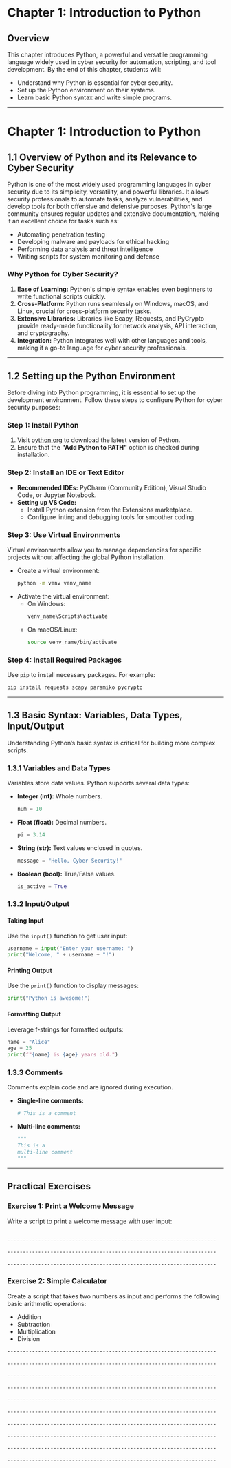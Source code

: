 # Chapter 1: Introduction to Python

## Overview

This chapter introduces Python, a powerful and versatile programming language widely used in cyber security for automation, scripting, and tool development. By the end of this chapter, students will:

- Understand why Python is essential for cyber security.
- Set up the Python environment on their systems.
- Learn basic Python syntax and write simple programs.

______________________________________________________________________

# Chapter 1: Introduction to Python

## 1.1 Overview of Python and its Relevance to Cyber Security

Python is one of the most widely used programming languages in cyber security due to its simplicity, versatility, and powerful libraries. It allows security professionals to automate tasks, analyze vulnerabilities, and develop tools for both offensive and defensive purposes. Python's large community ensures regular updates and extensive documentation, making it an excellent choice for tasks such as:

- Automating penetration testing
- Developing malware and payloads for ethical hacking
- Performing data analysis and threat intelligence
- Writing scripts for system monitoring and defense

### Why Python for Cyber Security?

1. **Ease of Learning:** Python's simple syntax enables even beginners to write functional scripts quickly.
1. **Cross-Platform:** Python runs seamlessly on Windows, macOS, and Linux, crucial for cross-platform security tasks.
1. **Extensive Libraries:** Libraries like Scapy, Requests, and PyCrypto provide ready-made functionality for network analysis, API interaction, and cryptography.
1. **Integration:** Python integrates well with other languages and tools, making it a go-to language for cyber security professionals.

______________________________________________________________________

## 1.2 Setting up the Python Environment

Before diving into Python programming, it is essential to set up the development environment. Follow these steps to configure Python for cyber security purposes:

### Step 1: Install Python

1. Visit [python.org](https://www.python.org/downloads/) to download the latest version of Python.
1. Ensure that the **"Add Python to PATH"** option is checked during installation.

### Step 2: Install an IDE or Text Editor

- **Recommended IDEs:** PyCharm (Community Edition), Visual Studio Code, or Jupyter Notebook.
- **Setting up VS Code:**
  - Install Python extension from the Extensions marketplace.
  - Configure linting and debugging tools for smoother coding.

### Step 3: Use Virtual Environments

Virtual environments allow you to manage dependencies for specific projects without affecting the global Python installation.

- Create a virtual environment:
  ```bash
  python -m venv venv_name
  ```
- Activate the virtual environment:
  - On Windows:
    ```bash
    venv_name\Scripts\activate
    ```
  - On macOS/Linux:
    ```bash
    source venv_name/bin/activate
    ```

### Step 4: Install Required Packages

Use `pip` to install necessary packages. For example:

```bash
pip install requests scapy paramiko pycrypto
```

______________________________________________________________________

## 1.3 Basic Syntax: Variables, Data Types, Input/Output

Understanding Python’s basic syntax is critical for building more complex scripts.

### 1.3.1 Variables and Data Types

Variables store data values. Python supports several data types:

- **Integer (int):** Whole numbers.
  ```python
  num = 10
  ```
- **Float (float):** Decimal numbers.
  ```python
  pi = 3.14
  ```
- **String (str):** Text values enclosed in quotes.
  ```python
  message = "Hello, Cyber Security!"
  ```
- **Boolean (bool):** True/False values.
  ```python
  is_active = True
  ```

### 1.3.2 Input/Output

#### Taking Input

Use the `input()` function to get user input:

```python
username = input("Enter your username: ")
print("Welcome, " + username + "!")
```

#### Printing Output

Use the `print()` function to display messages:

```python
print("Python is awesome!")
```

#### Formatting Output

Leverage f-strings for formatted outputs:

```python
name = "Alice"
age = 25
print(f"{name} is {age} years old.")
```

### 1.3.3 Comments

Comments explain code and are ignored during execution.

- **Single-line comments:**
  ```python
  # This is a comment
  ```
- **Multi-line comments:**
  ```python
  """
  This is a
  multi-line comment
  """
  ```

______________________________________________________________________

## Practical Exercises

### Exercise 1: Print a Welcome Message

Write a script to print a welcome message with user input:

```

--------------------------------------------------------------------

--------------------------------------------------------------------

--------------------------------------------------------------------
```

### Exercise 2: Simple Calculator

Create a script that takes two numbers as input and performs the following basic arithmetic operations:

- Addition
- Subtraction
- Multiplication
- Division

```
--------------------------------------------------------------------

--------------------------------------------------------------------

--------------------------------------------------------------------

--------------------------------------------------------------------

--------------------------------------------------------------------

--------------------------------------------------------------------

--------------------------------------------------------------------

--------------------------------------------------------------------

--------------------------------------------------------------------

--------------------------------------------------------------------
```
